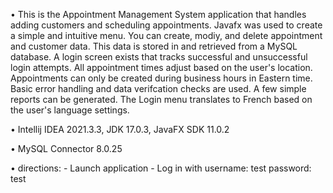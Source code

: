 
•  This is the Appointment Management System application that handles adding customers and scheduling appointments. Javafx was used to create a simple and intuitive menu. You can create, modiy, and delete appointment and customer data. This data is stored in and retrieved from a MySQL database. A login screen exists that tracks successful and unsuccessful login attempts. All appointment times adjust based on the user's location. Appointments can only be created during business hours in Eastern time. Basic error handling and data verifcation checks are used. A few simple reports can be generated. The Login menu translates to French based on the user's language settings.



• Intellij IDEA 2021.3.3, JDK 17.0.3, JavaFX SDK 11.0.2

•  MySQL Connector 8.0.25

•  directions:
	- Launch application
	- Log in with username: test
		      password: test

